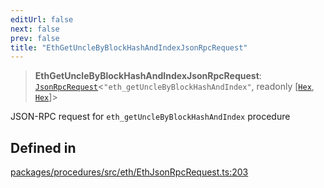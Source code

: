 ```yaml
---
editUrl: false
next: false
prev: false
title: "EthGetUncleByBlockHashAndIndexJsonRpcRequest"
---
```


> **EthGetUncleByBlockHashAndIndexJsonRpcRequest**: [`JsonRpcRequest`](/reference/tevm/jsonrpc/type-aliases/jsonrpcrequest/)\<`"eth_getUncleByBlockHashAndIndex"`, readonly [[`Hex`](/reference/tevm/utils/type-aliases/hex/), [`Hex`](/reference/tevm/utils/type-aliases/hex/)]\>

JSON-RPC request for `eth_getUncleByBlockHashAndIndex` procedure

## Defined in

[packages/procedures/src/eth/EthJsonRpcRequest.ts:203](https://github.com/evmts/tevm-monorepo/blob/main/packages/procedures/src/eth/EthJsonRpcRequest.ts#L203)
